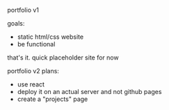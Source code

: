 portfolio v1

goals:
* static html/css website
* be functional

that's it. quick placeholder site for now





portfolio v2 plans:
- use react
- deploy it on an actual server and not github pages
- create a "projects" page